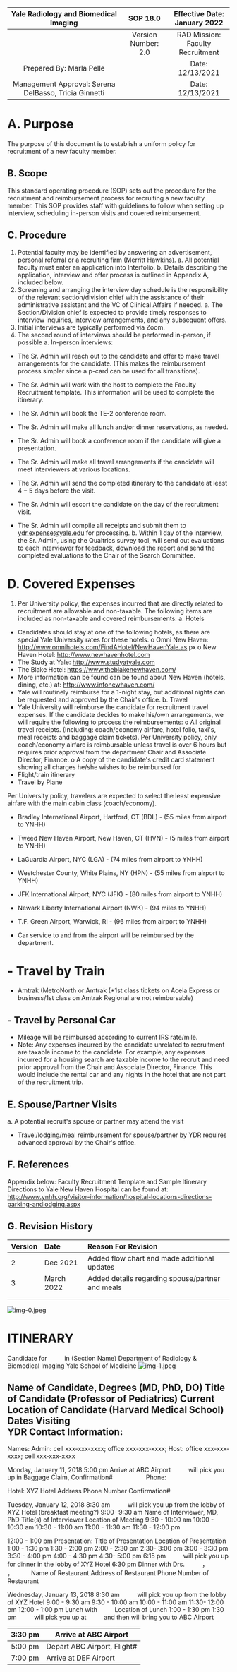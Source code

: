 | Yale Radiology and Biomedical Imaging | SOP 18.0 | Effective Date: <br> January 2022 |
| :--: | :--: | :--: |
|  | Version Number: <br> 2.0 | RAD Mission: Faculty <br> Recruitment |
| Prepared By: Marla Pelle |  | Date: 12/13/2021 |
| Management Approval: Serena DelBasso, Tricia Ginnetti |  | Date: 12/13/2021 |

# A. Purpose 

The purpose of this document is to establish a uniform policy for recruitment of a new faculty member.

## B. Scope

This standard operating procedure (SOP) sets out the procedure for the recruitment and reimbursement process for recruiting a new faculty member. This SOP provides staff with guidelines to follow when setting up interview, scheduling in-person visits and covered reimbursement.

## C. Procedure

1. Potential faculty may be identified by answering an advertisement, personal referral or a recruiting firm (Merritt Hawkins).
a. All potential faculty must enter an application into Interfolio.
b. Details describing the application, interview and offer process is outlined in Appendix A, included below.
2. Screening and arranging the interview day schedule is the responsibility of the relevant section/division chief with the assistance of their administrative assistant and the VC of Clinical Affairs if needed.
a. The Section/Division chief is expected to provide timely responses to interview inquiries, interview arrangements, and any subsequent offers.
3. Initial interviews are typically performed via Zoom.
4. The second round of interviews should be performed in-person, if possible
a. In-person interviews:

- The Sr. Admin will reach out to the candidate and offer to make travel arrangements for the candidate. (This makes the reimbursement process simpler since a p-card can be used for all transitions).
- The Sr. Admin will work with the host to complete the Faculty Recruitment template. This information will be used to complete the itinerary.
- The Sr. Admin will book the TE-2 conference room.
- The Sr. Admin will make all lunch and/or dinner reservations, as needed.
- The Sr. Admin will book a conference room if the candidate will give a presentation.
- The Sr. Admin will make all travel arrangements if the candidate will meet interviewers at various locations.
- The Sr. Admin will send the completed itinerary to the candidate at least $4-5$ days before the visit.
- The Sr. Admin will escort the candidate on the day of the recruitment visit.

- The Sr. Admin will compile all receipts and submit them to ydr.expense@yale.edu for processing.
b. Within 1 day of the interview, the Sr. Admin, using the Qualtrics survey tool, will send out evaluations to each interviewer for feedback, download the report and send the completed evaluations to the Chair of the Search Committee.


# D. Covered Expenses 

1. Per University policy, the expenses incurred that are directly related to recruitment are allowable and non-taxable. The following items are included as non-taxable and covered reimbursements:
a. Hotels

- Candidates should stay at one of the following hotels, as there are special Yale University rates for these hotels.
o Omni New
Haven: http://www.omnihotels.com/FindAHotel/NewHavenYale.as px
o New Haven Hotel: http://www.newhavenhotel.com
- The Study at Yale: http://www.studyatyale.com
- The Blake Hotel: https://www.theblakenewhaven.com/
- More information can be found can be found about New Haven (hotels, dining, etc.) at: http://www.infonewhaven.com/
- Yale will routinely reimburse for a 1-night stay, but additional nights can be requested and approved by the Chair's office.
b. Travel
- Yale University will reimburse the candidate for recruitment travel expenses. If the candidate decides to make his/own arrangements, we will require the following to process the reimbursements:
o All original travel receipts. (Including: coach/economy airfare, hotel folio, taxi's, meal receipts and baggage claim tickets). Per University policy, only coach/economy airfare is reimbursable unless travel is over 6 hours but requires prior approval from the department Chair and Associate Director, Finance.
o A copy of the candidate's credit card statement showing all charges he/she wishes to be reimbursed for
- Flight/train itinerary
- Travel by Plane

Per University policy, travelers are expected to select the least expensive airfare with the main cabin class (coach/economy).

- Bradley International Airport, Hartford, CT (BDL) - (55 miles from airport to YNHH)
- Tweed New Haven Airport, New Haven, CT (HVN) - (5 miles from airport to YNHH)
- LaGuardia Airport, NYC (LGA) - (74 miles from airport to YNHH)
- Westchester County, White Plains, NY (HPN) - (55 miles from airport to YNHH)
- JFK International Airport, NYC (JFK) - (80 miles from airport to YNHH)
- Newark Liberty International Airport (NWK) - (94 miles to YNHH)

- T.F. Green Airport, Warwick, RI - (96 miles from airport to YNHH)
- Car service to and from the airport will be reimbursed by the department.


# - Travel by Train 

- Amtrak (MetroNorth or Amtrak (*1st class tickets on Acela Express or business/1st class on Amtrak Regional are not reimbursable)


## - Travel by Personal Car

- Mileage will be reimbursed according to current IRS rate/mile.
- Note: Any expenses incurred by the candidate unrelated to recruitment are taxable income to the candidate. For example, any expenses incurred for a housing search are taxable income to the recruit and need prior approval from the Chair and Associate Director, Finance. This would include the rental car and any nights in the hotel that are not part of the recruitment trip.


## E. Spouse/Partner Visits

a. A potential recruit's spouse or partner may attend the visit

- Travel/lodging/meal reimbursement for spouse/partner by YDR requires advanced approval by the Chair's office.


## F. References

Appendix below: Faculty Recruitment Template and Sample Itinerary
Directions to Yale New Haven Hospital can be found at:
http://www.ynhh.org/visitor-information/hospital-locations-directions-parking-andlodging.aspx

## G. Revision History

| Version | Date | Reason For Revision |
| :-- | :-- | :-- |
| 2 | Dec 2021 | Added flow chart and made additional updates |
| 3 | March 2022 | Added details regarding spouse/partner and meals |
|  |  |  |
|  |  |  |

![img-0.jpeg](images/img-0.jpeg.png)

# ITINERARY 

Candidate for $\qquad$ in (Section Name)
Department of Radiology \& Biomedical Imaging
Yale School of Medicine
![img-1.jpeg](images/img-1.jpeg.png)

## Name of Candidate, Degrees (MD, PhD, DO) Title of Candidate (Professor of Pediatrics) Current Location of Candidate (Harvard Medical School) Dates Visiting <br> YDR Contact Information:

Names: Admin: cell xxx-xxx-xxxx; office xxx-xxx-xxxx; Host: office xxx-xxx-xxxx; cell xxx-xxx-xxxx

Monday, January 11, 2018
5:00 pm
Arrive at ABC Airport
$\qquad$ will pick you up in Baggage Claim, Confirmation\# $\qquad$
$\qquad$ Phone: $\qquad$

Hotel: XYZ Hotel
Address
Phone Number
Confirmation\# $\qquad$

Tuesday, January 12, 2018
8:30 am
$\qquad$ will pick you up from the lobby of XYZ Hotel (breakfast meeting?)
9:00- 9:30 am
Name of Interviewer, MD, PhD
Title(s) of Interviewer
Location of Meeting
9:30 - 10:00 am
10:00 - 10:30 am
10:30 - 11:00 am
11:00 - 11:30 am
11:30 - 12:00 pm

12:00 - 1:00 pm Presentation: Title of Presentation
Location of Presentation
1:00 - 1:30 pm
1:30 - 2:00 pm
2:00 - 2:30 pm
2:30- 3:00 pm
3:00 - 3:30 pm
3:30 - 4:00 pm
4:00 - 4:30 pm
4:30- 5:00 pm
6:15 pm
$\qquad$ will pick you up for dinner in the lobby of XYZ Hotel
6:30 pm Dinner with Drs. $\qquad$ ， $\qquad$ ， $\qquad$
Name of Restaurant
Address of Restaurant
Phone Number of Restaurant

Wednesday, January 13, 2018
8:30 am
$\qquad$ will pick you up from the lobby of XYZ Hotel
9:00 - 9:30 am
9:30 - 10:00 am
10:00 - 11:00 am
11:30- 12:00 pm
12:00 - 1:00 pm Lunch with $\qquad$
Location of Lunch
1:00 - 1:30 pm
1:30 pm
$\qquad$ will pick you up at $\qquad$ and then will bring you to ABC Airport

| 3:30 pm | Arrive at ABC Airport  |
| --- | --- |
| 5:00 pm | Depart ABC Airport, Flight\#  |
| 7:00 pm | Arrive at DEF Airport  |